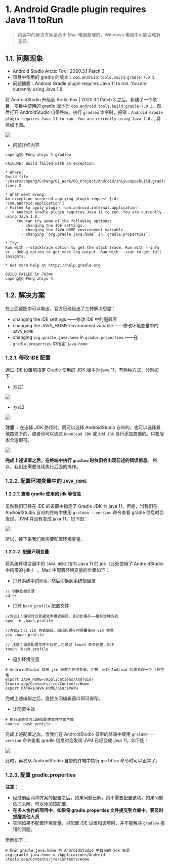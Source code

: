 # 1. Android Gradle plugin requires Java 11 toRun

> 内容中的解决方案是基于 Mac 电脑整理的，Windows 电脑中可能会略有差异。

## 1.1. 问题现象

* Android Studio Arctic Fox | 2020.3.1 Patch 3
* 项目中使用的 gradle 的版本：`com.android.tools.build:gradle:7.0.3`
* 问题摘要：Android Gradle plugin requires Java 11 to run. You are currently using Java 1.8.

将 AndroidStudio 升级到 Arctic Fox | 2020.3.1 Patch 3 之后，新建了一个项目，项目中使用的 gradle 版本为 `com.android.tools.build:gradle:7.0.3`。然后打开 AndroidStudio 自带终端，执行 `gradlew` 命令时，报错：`Android Gradle plugin requires Java 11 to run. You are currently using Java 1.8.` , 具体如下图。


![](pics/20211117090304016_634647241.png)

* 问题详细内容

```
cnpeng@CnPeng zhiyu % gradlew 

FAILURE: Build failed with an exception.

* Where:
Build file '/Users/cnpeng/CnPeng/01_Work/00_Project/Android/zhiyu/app/build.gradle' line: 2

* What went wrong:
An exception occurred applying plugin request [id: 'com.android.application']
> Failed to apply plugin 'com.android.internal.application'.
   > Android Gradle plugin requires Java 11 to run. You are currently using Java 1.8.
     You can try some of the following options:
       - changing the IDE settings.
       - changing the JAVA_HOME environment variable.
       - changing `org.gradle.java.home` in `gradle.properties`.

* Try:
Run with --stacktrace option to get the stack trace. Run with --info or --debug option to get more log output. Run with --scan to get full insights.

* Get more help at https://help.gradle.org

BUILD FAILED in 783ms
cnpeng@CnPeng zhiyu % 

```

## 1.2. 解决方案

在上面截图中可以看出，官方已经给出了三种解决思路：

- changing the IDE settings.——修改 IDE 中的配置项
- changing the JAVA_HOME environment variable.——修改环境变量中的 `JAVA_HOME`
- changing `org.gradle.java.home` in `gradle.properties`.——在 `gradle.properties` 中指定 `java.home` 

### 1.2.1. 修改 IDE 配置

通过 IDE 设置项指定 Gradle 使用的 JDK 版本为 java 11，有两种方式，分别如下：

* 方式1

![](pics/20211117091700505_713615191.png)

* 方式2

![](pics/20211117091926385_1738394698.png)

**注意** ：在选择 JDK 路径时，既可以选择 AndroidStudio 自带的，也可以选择其他路径下的，或者也可以通过 `Download JDK` 或 `Add JDK`  自行添加其他的。只要版本合适即可。

![](pics/20211117093523773_1062419131.png)

**完成上述设置之后，在终端中执行 `gradlew` 时依旧会出现前述的错误信息**。 所以，我们还需要继续执行后面的操作。

### 1.2.2. 配置环境变量中的 `JAVA_HOME`

#### 1.2.2.1. 查看 gradle 使用的 jdk 等信息

虽然我们已经在 IDE 的设置中指定了 Gradle JDK 为 java 11。但是，当我们在 AndroidStudio 自带的终端中使用 `graldew --version` 命令查看 gradle 信息时会发现，JVM 并没有变成 java 11，如下图：

![](pics/20211117095012095_1229917105.png)

所以，接下来我们就需要配置环境变量。


#### 1.2.2.2. 配置环境变量

将系统环境变量中的 `JAVA_HOME` 指向 Java 11 的 jdk（此处使用了 AndroidStudio 中携带的 jdk ） 。Mac 中配置环境变量的步骤如下：

* 打开系统中的`终端`，然后切换到系统根目录

```
// 切换到根目录
cd ~/
```

* 打开 `bash_profile` 配置文件

```
//方式1：编辑时以普通文本模式编辑，关闭即保存——推荐这种方式
open -e .bash_profile

//方式2：以 vim 方式编辑，编辑和保存时需要使用 vim 命令
vim .bash_profile

// 注意：如果配置文件不存在，可通过 touch 命令创建，如下
touch .bash_profile
```

* 追加环境变量

```
# AndroidStudio 自带 jre 配置为环境变量。注意，此处 Android 后面紧跟一个 \和空格
export JAVA_HOME=/Applications/Android\ Studio.app/Contents/jre/Contents/Home
export PATH=$JAVA_HOME/bin:$PATH
```

完成上述编辑之后，直接关闭编辑窗口即可保存。

* 让配置生效

```
# 执行该命令可以确保配置文件立即生效
source .bash_profile
```

完成上述配置之后，当我们在 AndroidStudio 自带的终端中使用 `graldew --version` 命令查看 gradle 信息时会发现 JVM 已经变成  java 11，如下图：

![](pics/20211117095756127_1269477120.png)

此时，再次从 AndroidStudio 自带的终端中执行 `graldlew` 命令时可以正常了。

### 1.2.3. 配置 gradle.properties


**注意**：

* 经过前面两种方案的配置之后，如果问题已解，则不需要配置该项。如果问题依旧未解，可以添加该配置。
* **在多人协作的项目中，如果将 gradle.properties 文件提交到仓库中，要及时提醒其他人员** 
* 实测如果不配置环境变量，只配置 IDE 设置和该项时，并不能解决 `gradlew` 报错的问题。

示例如下：

```
# 指定 gradle.java.home 为 AndroidStudio 中自带的 jdk 目录
org.gradle.java.home = /Applications/Android Studio.app/Contents/jre/Contents/Home
```

